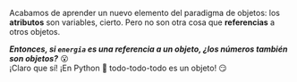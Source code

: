Acabamos de aprender un nuevo elemento del paradigma de objetos: los **atributos**  son variables, cierto. Pero no son otra cosa que **referencias** a otros objetos.

**_Entonces, si `energia` es una referencia a un objeto, ¿los números también son objetos?_** :open_mouth:
<br>
¡Claro que sí! ¡En Python :snake: todo-todo-todo es un objeto! :smirk:
